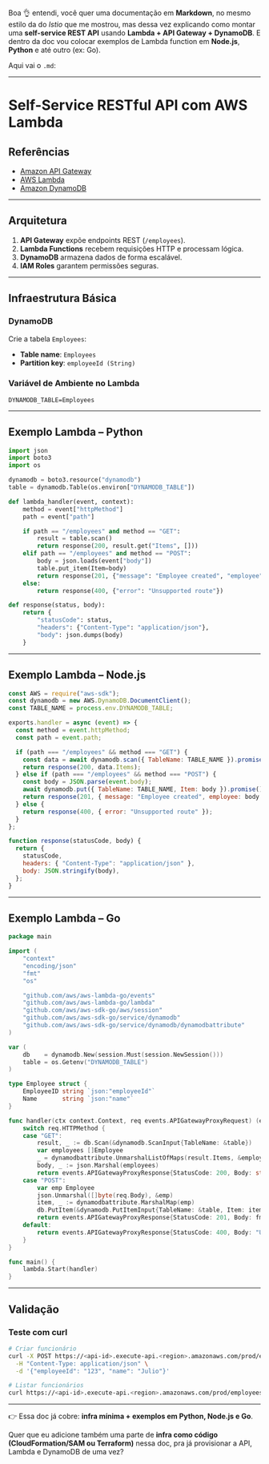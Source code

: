 Boa 👌 entendi, você quer uma documentação em **Markdown**, no mesmo estilo da do *Istio* que me mostrou, mas dessa vez explicando como montar uma **self-service REST API** usando **Lambda + API Gateway + DynamoDB**.
E dentro da doc vou colocar exemplos de Lambda function em **Node.js**, **Python** e até outro (ex: Go).

Aqui vai o `.md`:

---

# Self-Service RESTful API com AWS Lambda

## Referências

* [Amazon API Gateway](https://docs.aws.amazon.com/apigateway/latest/developerguide/welcome.html)
* [AWS Lambda](https://docs.aws.amazon.com/lambda/latest/dg/welcome.html)
* [Amazon DynamoDB](https://docs.aws.amazon.com/amazondynamodb/latest/developerguide/Introduction.html)

---

## Arquitetura

1. **API Gateway** expõe endpoints REST (`/employees`).
2. **Lambda Functions** recebem requisições HTTP e processam lógica.
3. **DynamoDB** armazena dados de forma escalável.
4. **IAM Roles** garantem permissões seguras.

---

## Infraestrutura Básica

### DynamoDB

Crie a tabela `Employees`:

* **Table name**: `Employees`
* **Partition key**: `employeeId (String)`

### Variável de Ambiente no Lambda

```env
DYNAMODB_TABLE=Employees
```

---

## Exemplo Lambda – Python

```python
import json
import boto3
import os

dynamodb = boto3.resource("dynamodb")
table = dynamodb.Table(os.environ["DYNAMODB_TABLE"])

def lambda_handler(event, context):
    method = event["httpMethod"]
    path = event["path"]

    if path == "/employees" and method == "GET":
        result = table.scan()
        return response(200, result.get("Items", []))
    elif path == "/employees" and method == "POST":
        body = json.loads(event["body"])
        table.put_item(Item=body)
        return response(201, {"message": "Employee created", "employee": body})
    else:
        return response(400, {"error": "Unsupported route"})

def response(status, body):
    return {
        "statusCode": status,
        "headers": {"Content-Type": "application/json"},
        "body": json.dumps(body)
    }
```

---

## Exemplo Lambda – Node.js

```javascript
const AWS = require("aws-sdk");
const dynamodb = new AWS.DynamoDB.DocumentClient();
const TABLE_NAME = process.env.DYNAMODB_TABLE;

exports.handler = async (event) => {
  const method = event.httpMethod;
  const path = event.path;

  if (path === "/employees" && method === "GET") {
    const data = await dynamodb.scan({ TableName: TABLE_NAME }).promise();
    return response(200, data.Items);
  } else if (path === "/employees" && method === "POST") {
    const body = JSON.parse(event.body);
    await dynamodb.put({ TableName: TABLE_NAME, Item: body }).promise();
    return response(201, { message: "Employee created", employee: body });
  } else {
    return response(400, { error: "Unsupported route" });
  }
};

function response(statusCode, body) {
  return {
    statusCode,
    headers: { "Content-Type": "application/json" },
    body: JSON.stringify(body),
  };
}
```

---

## Exemplo Lambda – Go

```go
package main

import (
    "context"
    "encoding/json"
    "fmt"
    "os"

    "github.com/aws/aws-lambda-go/events"
    "github.com/aws/aws-lambda-go/lambda"
    "github.com/aws/aws-sdk-go/aws/session"
    "github.com/aws/aws-sdk-go/service/dynamodb"
    "github.com/aws/aws-sdk-go/service/dynamodb/dynamodbattribute"
)

var (
    db    = dynamodb.New(session.Must(session.NewSession()))
    table = os.Getenv("DYNAMODB_TABLE")
)

type Employee struct {
    EmployeeID string `json:"employeeId"`
    Name       string `json:"name"`
}

func handler(ctx context.Context, req events.APIGatewayProxyRequest) (events.APIGatewayProxyResponse, error) {
    switch req.HTTPMethod {
    case "GET":
        result, _ := db.Scan(&dynamodb.ScanInput{TableName: &table})
        var employees []Employee
        _ = dynamodbattribute.UnmarshalListOfMaps(result.Items, &employees)
        body, _ := json.Marshal(employees)
        return events.APIGatewayProxyResponse{StatusCode: 200, Body: string(body)}, nil
    case "POST":
        var emp Employee
        json.Unmarshal([]byte(req.Body), &emp)
        item, _ := dynamodbattribute.MarshalMap(emp)
        db.PutItem(&dynamodb.PutItemInput{TableName: &table, Item: item})
        return events.APIGatewayProxyResponse{StatusCode: 201, Body: fmt.Sprintf("Employee %s created", emp.EmployeeID)}, nil
    default:
        return events.APIGatewayProxyResponse{StatusCode: 400, Body: "Unsupported route"}, nil
    }
}

func main() {
    lambda.Start(handler)
}
```

---

## Validação

### Teste com curl

```bash
# Criar funcionário
curl -X POST https://<api-id>.execute-api.<region>.amazonaws.com/prod/employees \
  -H "Content-Type: application/json" \
  -d '{"employeeId": "123", "name": "Julio"}'

# Listar funcionários
curl https://<api-id>.execute-api.<region>.amazonaws.com/prod/employees
```

---

👉 Essa doc já cobre: **infra mínima + exemplos em Python, Node.js e Go**.

Quer que eu adicione também uma parte de **infra como código (CloudFormation/SAM ou Terraform)** nessa doc, pra já provisionar a API, Lambda e DynamoDB de uma vez?
